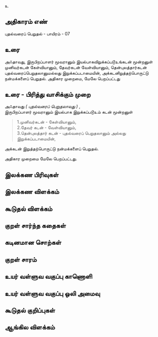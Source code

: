 உ


## அதிகாரம் எண்

புதல்வரைப் பெறுதல் - பாயிரம் - 07
## உரை

அஃதாவது, இருபிறப்பாளர் மூவரானும் இயல்பாகவிறுக்கப்படூஉங்கடன் மூன்றனுள் முனிவர்கடன் கேள்வியானும், தேவர்கடன் வேள்வியானும், தென்புலத்தார்கடன் புதல்வரைப்பெறுதலானுமல்லது இறுக்கப்படாமையின், அக்கடனிறுத்தற்பொருட்டு நன்மக்களைப்
பெறுதல். அதிகார முறைமை, மேலே பெறப்பட்டது

## உரை - பிரித்து வாசிக்கும் முறை

அஃதாவது _( புதல்வரைப் பெறுதலாவது )_ ,  
இருபிறப்பாளர் மூவரானும் இயல்பாக இறுக்கப்படூஉம் கடன் மூன்றனுள் 

>1.முனிவர்கடன் - கேள்வியானும்,  
>2.தேவர் கடன் - வேள்வியானும்,  
>3.தென்புலத்தார் கடன் - புதல்வரைப் பெறுதலானும் அல்லது இறுக்கப்படாமையின்,  

அக்கடன் இறுத்தற்பொருட்டு நன்மக்களைப் பெறுதல்.  

அதிகார முறைமை மேலே பெறப்பட்டது.

## இலக்கண பிரிவுகள் 


## இலக்கண விளக்கம்


## கூடுதல் விளக்கம்


## குறள் சார்ந்த கதைகள் 


## கடினமான சொற்கள்


## குறள் சாரம் 


## உயர் வள்ளுவ வகுப்பு காணொளி


## உயர் வள்ளுவ வகுப்பு ஒலி அமைவு 


## கூடுதல் குறிப்புகள்


## ஆங்கில விளக்கம்
